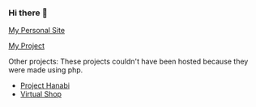 ### Hi there 👋

[My Personal Site](https://monambike.github.io)

[My Project](https://monambike.github.io/virtualrestaurant_web)

Other projects:
These projects couldn't have been hosted because they were made using php.
- [Project Hanabi](https://github.com/monambike/projecthanabi_web)
- [Virtual Shop](https://github.com/monambike/virtualshop_web)
